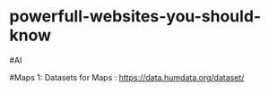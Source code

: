 # powerfull-websites-you-should-know

#AI

#Maps
1:  Datasets for Maps : https://data.humdata.org/dataset/
